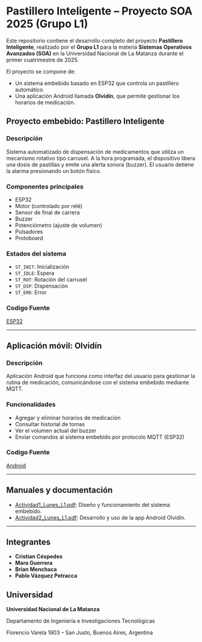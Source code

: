 # Pastillero Inteligente – Proyecto SOA 2025 (Grupo L1)

Este repositorio contiene el desarrollo completo del proyecto **Pastillero Inteligente**, realizado por el **Grupo L1** para la materia **Sistemas Operativos Avanzados (SOA)** en la Universidad Nacional de La Matanza durante el primer cuatrimestre de 2025.

El proyecto se compone de:

- Un sistema embebido basado en ESP32 que controla un pastillero automático.
- Una aplicación Android llamada **Olvidín**, que permite gestionar los horarios de medicación.

## Proyecto embebido: Pastillero Inteligente

### Descripción

Sistema automatizado de dispensación de medicamentos que utiliza un mecanismo rotativo tipo carrusel. A la hora programada, el dispositivo libera una dosis de pastillas y emite una alerta sonora (buzzer). El usuario detiene la alarma presionando un botón físico.

### Componentes principales

- ESP32
- Motor (controlado por relé)
- Sensor de final de carrera
- Buzzer
- Potenciómetro (ajuste de volumen)
- Pulsadores
- Protoboard

### Estados del sistema

- `ST_INIT`: Inicialización
- `ST_IDLE`: Espera
- `ST_ROT`: Rotación del carrusel
- `ST_DSP`: Dispensación
- `ST_ERR`: Error

### Codigo Fuente

[ESP32](Embebido)

---

## Aplicación móvil: Olvidín

### Descripción

Aplicación Android que funciona como interfaz del usuario para gestionar la rutina de medicación, comunicándose con el sistema embebido mediante MQTT.

### Funcionalidades

- Agregar y eliminar horarios de medicación
- Consultar historial de tomas
- Ver el volumen actual del buzzer
- Enviar comandos al sistema embebido por protocolo MQTT (ESP32)

### Codigo Fuente

[Android](Android)

---

## Manuales y documentación

- [Actividad1_Lunes_L1.pdf](Informes/Actividad1_Lunes_L1.pdf): Diseño y funcionamiento del sistema embebido.
- [Actividad2_Lunes_L1.pdf](Informes/Actividad2_Lunes_L1.pdf): Desarrollo y uso de la app Android Olvidín.

---

## Integrantes

- **Cristian Céspedes**
- **Mara Guerrera**
- **Brian Menchaca** 
- **Pablo Vázquez Petracca**

## Universidad

**Universidad Nacional de La Matanza**

Departamento de Ingeniería e Investigaciones Tecnológicas

Florencio Varela 1903 – San Justo, Buenos Aires, Argentina
